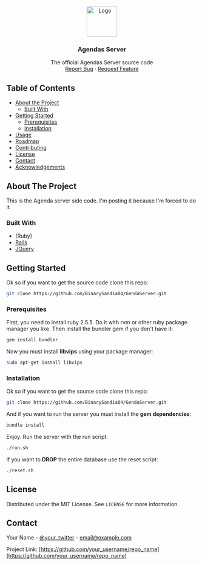 <!-- PROJECT LOGO -->
<br />
<p align="center">
  <a href="https://github.com/othneildrew/Best-README-Template">
    <img src="images/logo.png" alt="Logo" width="80" height="80">
  </a>

  <h3 align="center">Agendas Server</h3>

  <p align="center">
    The official Agendas Server source code
    <br />
    <a href="https://github.com/othneildrew/Best-README-Template/issues">Report Bug</a>
    ·
    <a href="https://github.com/othneildrew/Best-README-Template/issues">Request Feature</a>
  </p>
</p>

<!-- TABLE OF CONTENTS -->
## Table of Contents

* [About the Project](#about-the-project)
  * [Built With](#built-with)
* [Getting Started](#getting-started)
  * [Prerequisites](#prerequisites)
  * [Installation](#installation)
* [Usage](#usage)
* [Roadmap](#roadmap)
* [Contributing](#contributing)
* [License](#license)
* [Contact](#contact)
* [Acknowledgements](#acknowledgements)



<!-- ABOUT THE PROJECT -->
## About The Project

This is the Agenda server side code. I'm posting it because I'm forced to do it.

### Built With

* [Ruby]
* [Rails](https://getbootstrap.com)
* [JQuery](https://jquery.com)

<!-- GETTING STARTED -->
## Getting Started

Ok so if you want to get the source code clone this repo:
```sh
git clone https://github.com/BinarySandia04/GendaServer.git
```

### Prerequisites

First, you need to install ruby 2.5.5. Do it with rvm or other ruby package manager you like. Then install the bundler gem if you don't have it:
```sh
gem install bundler
```

Now you must install **libvips** using your package manager:
```sh
sudo apt-get install libvips
```

### Installation

Ok so if you want to get the source code clone this repo:
```sh
git clone https://github.com/BinarySandia04/GendaServer.git
```
And if you want to run the server you must install the **gem dependencies**:
```sh
bundle install
```

Enjoy. Run the server with the run script:
```sh
./run.sh
```

If you want to **DROP** the entire database use the reset script:
```sh
./reset.sh
```

<!-- LICENSE -->
## License

Distributed under the MIT License. See `LICENSE` for more information.

<!-- CONTACT -->
## Contact

Your Name - [@your_twitter](https://twitter.com/your_username) - email@example.com

Project Link: [https://github.com/your_username/repo_name](https://github.com/your_username/repo_name)
